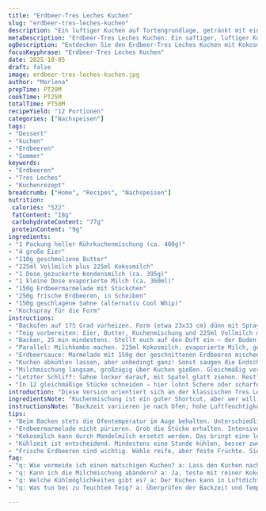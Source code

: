 ```yaml
---
title: "Erdbeer-Tres Leches Kuchen"
slug: "erdbeer-tres-leches-kuchen"
description: "Ein luftiger Kuchen auf Tortengrundlage, getränkt mit einer Mischung aus Vollmilch, gezuckerter Kondensmilch und seltener verwendeter Kokosmilch, verfeinert mit einer selbstgemachten Erdbeermarmelade und frischen Früchten. Leicht süß, samtig in der Textur, mit knackigen Fruchtstücken obenauf. Die klassische Tres Leches Technik bekommt hier durch die Kokosmilch eine subtile exotische Note. Backzeiten und Zutatenmengen leicht angepasst für bessere Feuchtigkeit und Aroma. Der Kuchen benötigt mindestens eine Stunde im Kühlschrank, damit die Milchmodifikation richtig einziehen kann und sich die Schichten verbinden. Perfekt für den Sommer, aber auch gut zum Vorbereiten geeignet. Serviert in zwölf großzügigen Stückchen, bleibt er im Kühlschrank gut 3 Tage frisch. Gute Wahl für alle, die experimentierfreudig sind, aber nicht zu kompliziert kochen wollen."
metaDescription: "Erdbeer-Tres Leches Kuchen: Ein saftiger, luftiger Kuchen mit Erdbeermarmelade und exotischer Kokosmilch"
ogDescription: "Entdecken Sie den Erdbeer-Tres Leches Kuchen mit Kokosmilch und frischen Erdbeeren für ein erfrischendes Dessert"
focusKeyphrase: "Erdbeer-Tres Leches Kuchen"
date: 2025-10-05
draft: false
image: erdbeer-tres-leches-kuchen.jpg
author: "Marlena"
prepTime: PT20M
cookTime: PT25M
totalTime: PT50M
recipeYield: "12 Portionen"
categories: ["Nachspeisen"]
tags:
- "Dessert"
- "kuchen"
- "Erdbeeren"
- "Sommer"
keywords:
- "Erdbeeren"
- "Tres Leches"
- "Kuchenrezept"
breadcrumb: ["Home", "Recipes", "Nachspeisen"]
nutrition: 
 calories: "522"
 fatContent: "18g"
 carbohydrateContent: "77g"
 proteinContent: "9g"
ingredients:
- "1 Packung heller Rührkuchenmischung (ca. 400g)"
- "4 große Eier"
- "110g geschmolzene Butter"
- "225ml Vollmilch plus 225ml Kokosmilch"
- "1 Dose gezuckerte Kondensmilch (ca. 395g)"
- "1 kleine Dose evaporierte Milch (ca. 360ml)"
- "150g Erdbeermarmelade mit Stückchen"
- "250g frische Erdbeeren, in Scheiben"
- "150g geschlagene Sahne (alternativ Cool Whip)"
- "Kochspray für die Form"
instructions:
- "Backofen auf 175 Grad vorheizen. Form (etwa 23x33 cm) dünn mit Spray einreiben – nichts spart Zeit wie das."
- "Teig vorbereiten: Eier, Butter, Kuchenmischung und 225ml Vollmilch mit Schneebesen mischen. Nicht zu lange schlagen, sonst Luft raus. Konsistenz dickflüssig, nicht zäh. In Form füllen."
- "Backen, 25 min mindestens. Stellt euch auf den Duft ein – der Boden wird goldig und fest an den Ecken. Zahnstochertest zwingend. Wenn sauber, raus."
- "Parallel: Milchkombo machen. 225ml Kokosmilch, evaporierte Milch, gezuckerte Kondensmilch zusammen in Schüssel geben. Kalt stellen, damit sich alles verbindet."
- "Erdbeersauce: Marmelade mit 150g der geschnittenen Erdbeeren mischen, grob, nicht pürieren. Aroma intensiv, gleichzeitig süß und frisch."
- "Kuchen abkühlen lassen, aber unbedingt ganz! Sonst saugen die Endschritte zu schnell zu viel. Mit Gabel behutsam volllöchern, spürt ihr wie der Teig nachgibt, weich, nicht matschig."
- "Milchmischung langsam, großzügig über Kuchen gießen. Gleichmäßig verteilen. Dann Marmeladen-Erdbeer-Gemisch oben verteilen, nicht drücken."
- "Letzter Schliff: Sahne locker darauf, mit Spatel glatt ziehen. Restliche Erdbeeren als Topping arrangieren. Kühlen, Mindestens 60 min, besser 90. Geduld zahlt sich aus, macht die Konsistenz cremig, fast schmelzend."
- "In 12 gleichmäßige Stücke schneiden – hier lohnt Schere oder scharfes Messer. Kühlschrank aufbewahren. Das zieht nach und bleibt frisch bis zu drei Tagen."
introduction: "Diese Version orientiert sich an der klassischen Tres Leches Technik, jedoch nutze ich Kokosmilch statt normaler Milch für mehr Tiefe und Aroma. Das Biskuit wird mit handelsüblicher Kuchenmischung gebacken, die gut abgestimmt ist – keine Experimente mit selbstgemachtem Teig, läuft oft daneben bei Feuchtigkeit. Vier Eier sorgen für Struktur und Volumen, die geschmolzene Butter gibt zudem Aroma und hilft beim Backen einer schönen Kruste. Das Zusammenspiel der drei Milchsorten ist der Kern: Vollmilch, evaporierte Milch und süße Kondensmilch. Die Kombination macht den Kuchen kompakt, saftig, aber nicht matschig. Die Erdbeervariante mit Marmelade und frischen Stücken auf der Sahne bringt Farbe, Süße und Textur rein. Nach Ruhezeit im Kühlschrank lässt sich der Kuchen perfekt schneiden, fast wie ein Traum auf der Zunge. Wollte immer eine Version, die sich schnell machen lässt, trotzdem besonderer als der Standard-Tres Leches Kuchen. So klappt's zuverlässig."
ingredientsNote: "Kuchenmischung ist ein guter Shortcut, aber wer will, kann auch einen einfachen Biskuit kreieren (125g Mehl, 100g Zucker, 4 Eier). Butter immer gut schmelzen, nicht anbrennen. Wer Milchprodukte nicht mag, ersetzt die Milch-Kombination teils durch Kokosmilch und Mandelmilch, schmeckt dann leichter und exotisch. Marmelade bringt zusätzliches Aroma; hausgemachte oder stückige Sorten unbedingt verwenden, nicht die zu flüssigen Varianten. Frische Erdbeeren nehmen, reif aber nicht matschig. Geschlagene Sahne kann Cool Whip ersetzen, wenn’s schnell gehen soll, oder man macht sich leichte Mascarponecreme als Variation. Auf Sprays verzichten? Butter und Mehl tut’s auch, aber vorsichtig mit der Menge – Kuchenhaftung ist dann größer. Kühlschranktemperatur ist wichtig, sonst zieht der Kuchen nicht richtig durch."
instructionsNote: "Backzeit variieren je nach Ofen; hohe Luftfeuchtigkeit oder Altbackenheit der Backform beeinflusst die Dauer. Biskuit muss goldbraun sein, an Ecken fest, in der Mitte elastisch. Gabeln oder Zahnstocher zum Testen: salido sauber? Dann raus. Kuchen richtig abkühlen lassen, am besten komplett bei Raumtemperatur, sonst saugt Teig zu viel Feuchtigkeit zu schnell – der Kuchen wird matschig. Die Milchmischung langsam eingießen, am besten mit Löffel verteilen, damit sie nicht an einer Stelle ausläuft. Das Marmeladen-Gemisch auftragen, nicht verrühren, gibt schöne Schichtung beim Essen. Sahne zuletzt kommt für cremiges Finish, das lässt sich einfach verstreichen, ohne zu zerfallen. Abends vorbereiten zum Durchziehen – lasst den Kühlschrank seine Magie vollbringen. Beim Anschneiden komprimiert sich alles schön, kleine Patzer beim Garnieren fallen dann schon nicht mehr auf."
tips:
- "Beim Backen stets die Ofentemperatur im Auge behalten. Unterschiedliche Öfen backen unterschiedlich. Ofen gut vorheizen. Die Konsistenz des Kuchens sollte nach 25 Minuten goldbraun und fest an den Rändern sein. Benutze einen Zahnstocher für den Test, bleibt er saftig, ist der Kuchen perfekt."
- "Erdbeermarmelade nicht pürieren. Grob die Stücke erhalten. Intensives Aroma, das den Kuchen aufwertet. Marmelade kann variiert werden, wähle eine fruchtige Marke oder mache deine eigene. Der Geschmack wird dadurch frischer und intensiver."
- "Kokosmilch kann durch Mandelmilch ersetzt werden. Das bringt eine leichtere Note. Achte darauf, die Mischung gleichmäßig über den Kuchen zu gießen, um eine perfekte Durchfeuchtung zu gewährleisten. Die Schichtung beim Servieren ist das Ziel."
- "Kühlzeit ist entscheidend. Mindestens eine Stunde kühlen, besser zwei. Der Kuchen zieht richtig durch und wird cremig. Geben die geduldigen Köche dem Kühlschrank Zeit, so wird das Ergebnis perfekt."
- "Frische Erdbeeren sind wichtig. Wähle reife, aber feste Früchte. Sie verleihen eine schöne Farbe und knackige Textur. Die Erdbeeren als Topping sind das i-Tüpfelchen. Übertreibe nicht mit Zucker in der Sahne, sie soll frisch erscheinen."
faq:
- "q: Wie vermeide ich einen matschigen Kuchen? a: Lass den Kuchen nach dem Backen vollständig abkühlen. Der Teig sollte Zimmertemperatur erreichen. Dadurch absorbiert er die Milchmischung besser."
- "q: Kann ich die Milchmischung abändern? a: Ja, teste mit reiner Kokosmilch für intensiveren Geschmack. Bei Unverträglichkeiten Nussmilch nutzen und die süße Kondensmilch im Verhältnis anpassen."
- "q: Welche Kühlmöglichkeiten gibt es? a: Der Kuchen kann in Luftdichten Behälter aufbewahrt werden. Alternativ abdecken mit Folie. Kühlschrank hält ihn frisch bis zu drei Tagen, aber die Konsistenz verändert sich."
- "q: Was tun bei zu feuchtem Teig? a: Überprüfen der Backzeit und Temperatur. Weniger Flüssigkeit hinzufügen beim Rühren. Nächstes Mal vielleicht weniger Milch oder ein anderes Rezept versuchen."

---
```

